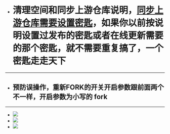 - # 清理空间和同步上游仓库说明，[同步上游仓库需要设置密匙](https://github.com/danshui-git/shuoming/blob/master/jm.md)，如果你以前按说明设置过发布的密匙或者在线更新需要的那个密匙，就不需要重复搞了，一个密匙走走天下

---
- ## 预防误操作，重新FORK的开关开启参数跟前面两个不一样，开启参数为小写的 fork
---

- <img src="https://github.com/danshui-git/shuoming/blob/master/doc/forkde4.png" />
- <img src="https://github.com/danshui-git/shuoming/blob/master/doc/forkde5.png" />
- <img src="https://github.com/danshui-git/shuoming/blob/master/doc/forkde6.png" />
